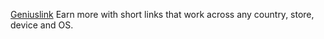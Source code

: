 [Geniuslink](https://geni.us) Earn more with short links that work across any country, store, device and OS.
